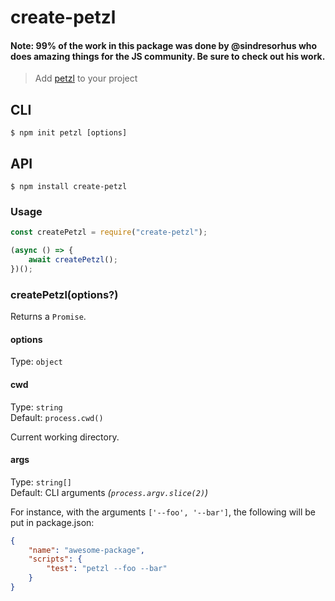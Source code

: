 # create-petzl

#### Note: 99% of the work in this package was done by @sindresorhus who does amazing things for the JS community. Be sure to check out his work.

> Add [petzl](https://github.com/petzljs/petzl) to your project

## CLI

```
$ npm init petzl [options]
```

## API

```
$ npm install create-petzl
```

### Usage

```js
const createPetzl = require("create-petzl");

(async () => {
    await createPetzl();
})();
```

### createPetzl(options?)

Returns a `Promise`.

#### options

Type: `object`

#### cwd

Type: `string`<br>
Default: `process.cwd()`

Current working directory.

#### args

Type: `string[]`<br>
Default: CLI arguments _(`process.argv.slice(2)`)_

For instance, with the arguments `['--foo', '--bar']`, the following will be put in package.json:

```json
{
    "name": "awesome-package",
    "scripts": {
        "test": "petzl --foo --bar"
    }
}
```
